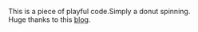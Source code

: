 This is a piece of playful code.Simply a donut spinning.  
Huge thanks to this [blog](https://www.a1k0n.net/2011/07/20/donut-math.html).
